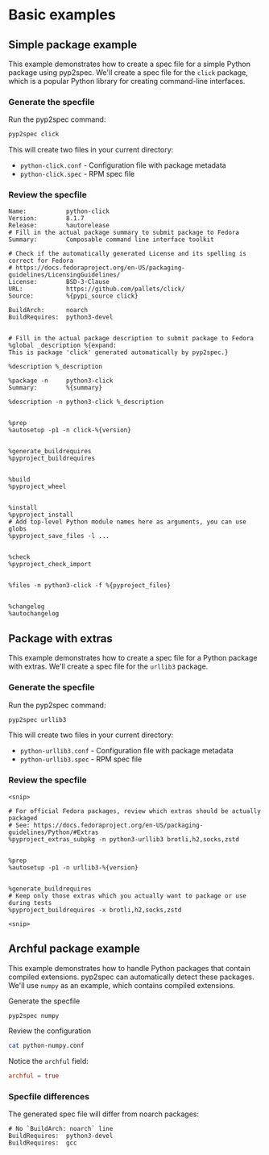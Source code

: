 # Basic examples

## Simple package example

This example demonstrates how to create a spec file for a simple Python package using pyp2spec.
We'll create a spec file for the `click` package, which is a popular Python library for creating command-line interfaces.

### Generate the specfile

Run the pyp2spec command:

```bash
pyp2spec click
```

This will create two files in your current directory:

- `python-click.conf` - Configuration file with package metadata
- `python-click.spec` - RPM spec file


### Review the specfile

```spec
Name:           python-click
Version:        8.1.7
Release:        %autorelease
# Fill in the actual package summary to submit package to Fedora
Summary:        Composable command line interface toolkit

# Check if the automatically generated License and its spelling is correct for Fedora
# https://docs.fedoraproject.org/en-US/packaging-guidelines/LicensingGuidelines/
License:        BSD-3-Clause
URL:            https://github.com/pallets/click/
Source:         %{pypi_source click}

BuildArch:      noarch
BuildRequires:  python3-devel


# Fill in the actual package description to submit package to Fedora
%global _description %{expand:
This is package 'click' generated automatically by pyp2spec.}

%description %_description

%package -n     python3-click
Summary:        %{summary}

%description -n python3-click %_description


%prep
%autosetup -p1 -n click-%{version}


%generate_buildrequires
%pyproject_buildrequires


%build
%pyproject_wheel


%install
%pyproject_install
# Add top-level Python module names here as arguments, you can use globs
%pyproject_save_files -l ...


%check
%pyproject_check_import


%files -n python3-click -f %{pyproject_files}


%changelog
%autochangelog

```

## Package with extras

This example demonstrates how to create a spec file for a Python package with extras.
We'll create a spec file for the `urllib3` package.

### Generate the specfile

Run the pyp2spec command:

```bash
pyp2spec urllib3
```

This will create two files in your current directory:

- `python-urllib3.conf` - Configuration file with package metadata
- `python-urllib3.spec` - RPM spec file

### Review the specfile

```
<snip>

# For official Fedora packages, review which extras should be actually packaged
# See: https://docs.fedoraproject.org/en-US/packaging-guidelines/Python/#Extras
%pyproject_extras_subpkg -n python3-urllib3 brotli,h2,socks,zstd


%prep
%autosetup -p1 -n urllib3-%{version}


%generate_buildrequires
# Keep only those extras which you actually want to package or use during tests
%pyproject_buildrequires -x brotli,h2,socks,zstd

<snip>
```

## Archful package example

This example demonstrates how to handle Python packages that contain compiled extensions.
pyp2spec can automatically detect these packages.
We'll use `numpy` as an example, which contains compiled extensions.

Generate the specfile

```bash
pyp2spec numpy
```

Review the configuration

```bash
cat python-numpy.conf
```

Notice the `archful` field:

```toml
archful = true
```

### Specfile differences

The generated spec file will differ from noarch packages:

```spec
# No `BuildArch: noarch` line
BuildRequires:  python3-devel
BuildRequires:  gcc
```
